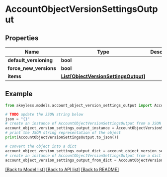# AccountObjectVersionSettingsOutput


## Properties

Name | Type | Description | Notes
------------ | ------------- | ------------- | -------------
**default_versioning** | **bool** |  | [optional] 
**force_new_versions** | **bool** |  | [optional] 
**items** | [**List[ObjectVersionSettingsOutput]**](ObjectVersionSettingsOutput.md) |  | [optional] 

## Example

```python
from akeyless.models.account_object_version_settings_output import AccountObjectVersionSettingsOutput

# TODO update the JSON string below
json = "{}"
# create an instance of AccountObjectVersionSettingsOutput from a JSON string
account_object_version_settings_output_instance = AccountObjectVersionSettingsOutput.from_json(json)
# print the JSON string representation of the object
print(AccountObjectVersionSettingsOutput.to_json())

# convert the object into a dict
account_object_version_settings_output_dict = account_object_version_settings_output_instance.to_dict()
# create an instance of AccountObjectVersionSettingsOutput from a dict
account_object_version_settings_output_from_dict = AccountObjectVersionSettingsOutput.from_dict(account_object_version_settings_output_dict)
```
[[Back to Model list]](../README.md#documentation-for-models) [[Back to API list]](../README.md#documentation-for-api-endpoints) [[Back to README]](../README.md)


